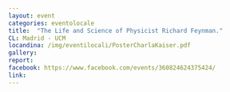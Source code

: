 ```yaml
---
layout: event
categories: eventolocale
title:  "The Life and Science of Physicist Richard Feynman."
CL: Madrid - UCM
locandina: /img/eventilocali/PosterCharlaKaiser.pdf
gallery:
report:
facebook: https://www.facebook.com/events/360824624375424/
link: 
---
```

